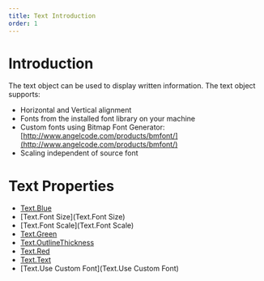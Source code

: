 ```yaml
---
title: Text Introduction
order: 1
---
```



# Introduction

The text object can be used to display written information.  The text object supports:

* Horizontal and Vertical alignment
* Fonts from the installed font library on your machine
* Custom fonts using Bitmap Font Generator: [http://www.angelcode.com/products/bmfont/](http://www.angelcode.com/products/bmfont/)
* Scaling independent of source font

# Text Properties

* [Text.Blue](Text.Blue)
* [Text.Font Size](Text.Font Size)
* [Text.Font Scale](Text.Font Scale)
* [Text.Green](Text.Green)
* [Text.OutlineThickness](Text.OutlineThickness)
* [Text.Red](Text.Red)
* [Text.Text](Text.Text)
* [Text.Use Custom Font](Text.Use Custom Font)